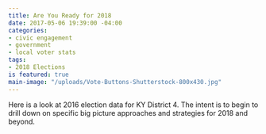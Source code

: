 ```yaml
---
title: Are You Ready for 2018
date: 2017-05-06 19:39:00 -04:00
categories:
- civic engagement
- government
- local voter stats
tags:
- 2018 Elections
is featured: true
main-image: "/uploads/Vote-Buttons-Shutterstock-800x430.jpg"
---
```


Here is a look at 2016 election data for KY District 4. The intent is to begin to drill down on specific big picture approaches and strategies for 2018 and beyond.

